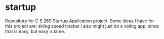 # startup
Repository for C S 260 Startup Application project.
Some ideas I have for this project are: skiing speed tracker
I also might just do a voting app, since that is easy, but easy is lame.
